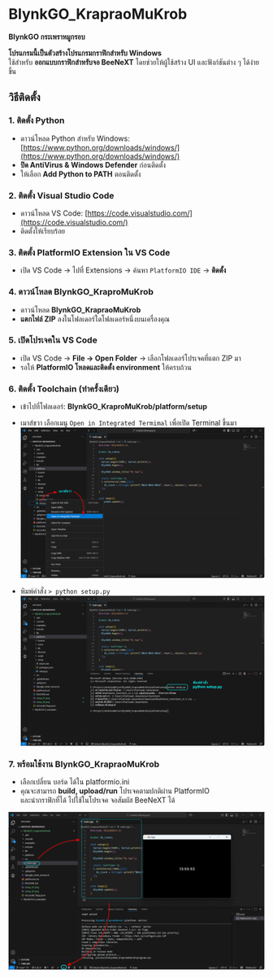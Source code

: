 # BlynkGO_KrapraoMuKrob
**BlynkGO กระเพราหมูกรอบ**

**โปรแกรมนี้เป็นตัวสร้างโปรแกรมกราฟิกสำหรับ Windows**  
ใช้สำหรับ **ออกแบบกราฟิกสำหรับจอ BeeNeXT** โดยช่วยให้ผู้ใช้สร้าง UI และฟังก์ชันต่าง ๆ ได้ง่ายขึ้น


## วิธีติดตั้ง

### 1. ติดตั้ง Python
- ดาวน์โหลด Python สำหรับ Windows: [https://www.python.org/downloads/windows/](https://www.python.org/downloads/windows/)  
- **ปิด AntiVirus & Windows Defender** ก่อนติดตั้ง  
- ให้เลือก **Add Python to PATH** ตอนติดตั้ง  

### 2. ติดตั้ง Visual Studio Code
- ดาวน์โหลด VS Code: [https://code.visualstudio.com/](https://code.visualstudio.com/)
- ติดตั้งให้เรียบร้อย

### 3. ติดตั้ง PlatformIO Extension ใน VS Code
- เปิด VS Code → ไปที่ Extensions → ค้นหา `PlatformIO IDE` → **ติดตั้ง**

### 4. ดาวน์โหลด BlynkGO_KraproMuKrob
- ดาวน์โหลด **BlynkGO_KrapraoMuKrob**  
- **แตกไฟล์ ZIP** ลงในโฟลเดอร์ใดโฟลเดอร์หนึ่งบนเครื่องคุณ  

### 5. เปิดโปรเจคใน VS Code
- เปิด VS Code → **File → Open Folder** → เลือกโฟลเดอร์โปรเจคที่แตก ZIP มา  
- รอให้ **PlatformIO โหลดและติดตั้ง environment** ให้ครบถ้วน  

### 6. ติดตั้ง Toolchain (ทำครั้งเดียว)
- เข้าไปที่โฟลเดอร์: **BlynkGO_KraproMuKrob/platform/setup**
- เมาส์ขวา เลือกเมนู `Open in Integrated Termimal` เพื่อเปิด Terminal ขึ้นมา
![setup_01](setup_01.png)

  
- พิมพ์คำสั่ง `> python setup.py`
![setup_02](setup_02.png)



### 7. พร้อมใช้งาน BlynkGO_KrapraoMuKrob
- เลือกเปลี่ยน บอร์ด ได้ใน platformio.ini
- คุณจะสามารถ **build, upload/run** โปรเจคตามปกติผ่าน PlatformIO  
  และนำกราฟิกที่ได้ ไปใช้ในโปรเจค จอสัมผัส BeeNeXT ได้ 

![setup_03](setup_03.png)

